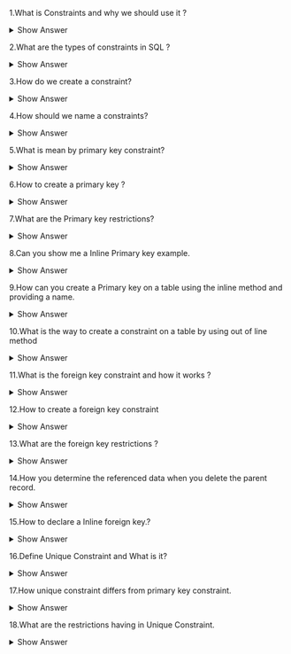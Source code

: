 1.What is Constraints and why we should use it ?


<details>
<summary> Show Answer </summary>

- A constraint is a rule that you defining on a table that it restricts the values in that table.
- It can be added to a table or a view when you create it. We can create a table without constraints.
- Purpose of using constraints to imporve the quality and integrity of data. We can help ensure that the data meets the rules that we have set for it. Eg. an Employee's variable pay is not null

</details>

2.What are the types of constraints in SQL ?

<details>
<summary> Show Answer </summary>

In SQL five types of constraints are there 
- <b>Primary Key Constraint</b>: It ensures all rows have a uniue value and it cannot be NULL, also used as a identifier of a table's row
- <b>Foreign Key Constraint</b>: It ensures that values in a columns match values in another tables 
column
- <b>Unique Constraint</b>: It ensure all the rows in table have a unique value.
- <b>Not Null Constraint</b>: It ensure a value cannot be NULL.
- <b>Check Constraint</b>: Check constraint meets a specific condition.

</details>

3.How do we create a constraint?

<details>
<summary> Show Answer </summary>

There are two ways to define a constraint when adding it as part of the CREATE statement
- 1.Inline : next to the line of the column 
- 2.Out of line : at the end of the CREATE statement

</details>

4.How should we name a constraints?

<details>
<summary> Show Answer </summary>

- Your constraint names should be able to be used to identify which table and column.
- Constraint name has a combination of :
    - A two letter term to indicate the type of constraint 
    - An abbreviated name of the table
    - An abbreviate name of the columns or rule for the constraint
Each of these would be separated by an underscore.
Eg: "pk_employee_id" is a primary key (pk) refers to the employee table (emp) and refers to the column (id)

</details>


5.What is mean by primary key constraint?

<details>
<summary> Show Answer </summary>

- A primary key constraint refers to identifier of a row. It must have a uniques value for the column and it cannot be NULL
- A table can only have one primary key on it. If try to use second primary key it shows an error.
- A primary key works in the combination of Not null constraint and Unique constraint.

</details>

6.How to create a primary key ?

<details>
<summary> Show Answer </summary>

```sql 
CONSTRAINT constraint_name PRIMARY KEY constraint_paramaters;
```
</details>

7.What are the Primary key restrictions?

<details>
<summary> Show Answer </summary>

- No values in primary key columns can be NULL 
- A table or view can have only one primary key
- The columns in the primary key cannot be any of the following type LOB, BFILE, TIMESTAMP WITH TIME ZONE, LONG, LONG RAW, VARRAY, NESTED TABLE, REF, or a user defined type.
- A composite primary key can't have more than 32 columns.
- The same column or the combination of columns cannot be a part of primary key and a unique constraint.

</details>

8.Can you show me a Inline Primary key example.

<details>
<summary> Show Answer </summary>

```sql
CREATE TABLE employee (employee_id NUMBER(10) PRIMARY KEY, first_name VARCHAR2(200),
  last_name VARCHAR2(200),
  salary NUMBER(10),
  hire_date DATE
);
```
</details>

9.How can you create a Primary key on a table using the inline method and providing a name.


<details>
<summary> Show Answer </summary>

```sql

CREATE TABLE employee (
  employee_id NUMBER(10) CONSTRAINT pk_emp_id PRIMARY KEY,
  first_name VARCHAR2(200),
  last_name VARCHAR2(200),
  salary NUMBER(10),
  hire_date DATE
);

```
The table is created, and a primary key constraint with the name pk_emp_id is created on the table.

</details>

10.What is the way to create a constraint on a table by using out of line method

<details>
<summary> Show Answer </summary>

```sql

CREATE TABLE employee (
  employee_id NUMBER(10),
  first_name VARCHAR2(200),
  last_name VARCHAR2(200),
  salary NUMBER(10),
  hire_date DATE,
  CONSTRAINT pk_emp_id PRIMARY KEY (employee_id)
);

```

This method also allows you to name the primary key, which is named pk_emp_id. We specify the column name in brackets.

</details>

11.What is the foreign key constraint and how it works ?

<details>
<summary> Show Answer </summary>

- A foreign key constraint is used to create a link between a column(s) in one table and a primary key or unique key in another table.
- It allows you to enforce referential integrity, which means that a record in one table relates to a record in another table.
- If you want to ensure you have quality data in your database, your tables should have foreign key constraints on them.
- By using foreign keys ensure you relate your data correctly.

</details>

12.How to create a foreign key constraint

<details>
<summary> Show Answer </summary>

Similar like primary key we can create a foreign key adding the table and column.

```sql 
CONSTRAINT constraint_name PRIMARY KEY constraint_paramaters;
```

</details>

13.What are the foreign key restrictions ?

<details>
<summary> Show Answer </summary>

- The columns in the foreign key cannot be any of the following types: LOB, BFILE, TIMESTAMP WITH TIME ZONE, LONG, LONG RAW, VARRAY, NESTED TABLE, REF, or a user defined type.
- The primary key or unique key referenced by the foreign key must already be created on the referenced table.
- A composite foreign key can’t have more than 32 columns.
- Both tables (the table that has the primary key and the table that has the foreign key) must be on the same database.
- You can’t define a foreign key when creating a table using CREATE TABLE AS with a subquery in the AS clause. To do this, you’ll need to create the table first, then use the ALTER TABLE statement to add one.

</details>

14.How you determine the referenced data when you delete the parent record.

<details>
<summary> Show Answer </summary>

ON DELETE clause is the clause of a foreign key.
There are two options:
- ON DELETE SET NULL: When you delete the parent record, then all the child recordswill have referenced columnset to NULL
- ON DELETE SET CASCADE: When you delete the parent record then all the child records will be deleted as well.

</details>

15.How to declare a Inline foreign key.?

<details>
<summary> Show Answer </summary>

The declaration of Inline foreign key syntax below.

```sql
CREATE TABLE employee ( employee_id NUMBER(20), first_name VARCHAR(150), last_name VARCHAR(150), salary NUMBER(10), hire_date DATE, department_id NUMBER(10) CONSTRAINT fk_emp_deptid REFERENCES department(dept_id) );
```

</details>

16.Define Unique Constraint and What is it?

<details>
<summary> Show Answer </summary>

- A unique constraint is a type of constraint and it defines the field or set of fields where the combination must be unique in a table.
- If you create a unique constraint on one column, all of the values in that column must be unique.

Syntax of Unique Constraint below:

```sql
CONSTRAINT constraint_name UNIQUE (columns)
```

</details>

17.How unique constraint differs from primary key constraint.

<details>
<summary> Show Answer </summary>

- A unique constraint can contain NULL Values, but the primary key cannot.
- A table can have more than one unique constraint , but only one primary key.

</details>

18.What are the restrictions having in Unique Constraint.

<details>
<summary> Show Answer </summary>

- The columns in the unique constraint cannot be any of the following types: LOB, TIMESTAMP WITH TIMEZONE, LONG , LONG RAW, VARRAY, NESTED TABLE, REF or a user defined type.
- A composite unique constraint cant have more than 32 columns.
- You can't use the same columns for a unique constraint as a primary key.

</details>


